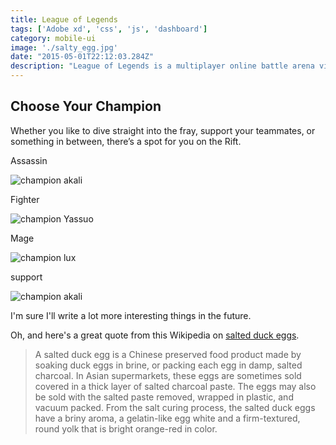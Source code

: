 ```yaml
---
title: League of Legends
tags: ['Adobe xd', 'css', 'js', 'dashboard']
category: mobile-ui
image: './salty_egg.jpg'
date: "2015-05-01T22:12:03.284Z"
description: "League of Legends is a multiplayer online battle arena video game developed and published by Riot Games for Microsoft Windows and macOS. Inspired by Defense of the Ancients, the game follows a freemium model. The game was released on October 27, 2009."
---
```



Choose Your Champion
--------------------------
Whether you like to dive straight into the fray, support your teammates, or something in between, there’s a spot for you on the Rift.

Assassin

![champion akali](https://lolstatic-a.akamaihd.net/frontpage/apps/prod/harbinger-l10-website/en-gb/production/en-gb/static/assassin-d64d3ffdda15e1eed637aefe6a2c7fee.png#imgresponsive)

Fighter

![champion Yassuo](https://lolstatic-a.akamaihd.net/frontpage/apps/prod/harbinger-l10-website/en-gb/production/en-gb/static/fighter-7a08920b696ecdb673edeeae1d3c616e.png#imgresponsive)

Mage

![champion lux](https://lolstatic-a.akamaihd.net/frontpage/apps/prod/harbinger-l10-website/en-gb/production/en-gb/static/mage-3bfa6dfe620adafe5e539c2e470f4acc.png#imgresponsive)

support

![champion akali](https://lolstatic-a.akamaihd.net/frontpage/apps/prod/harbinger-l10-website/en-gb/production/en-gb/static/support-d63ae08baf517425864ddc020a5871d5.png#imgresponsive)

I'm sure I'll write a lot more interesting things in the future.

Oh, and here's a great quote from this Wikipedia on
[salted duck eggs](https://en.wikipedia.org/wiki/Salted_duck_egg).

> A salted duck egg is a Chinese preserved food product made by soaking duck
> eggs in brine, or packing each egg in damp, salted charcoal. In Asian
> supermarkets, these eggs are sometimes sold covered in a thick layer of salted
> charcoal paste. The eggs may also be sold with the salted paste removed,
> wrapped in plastic, and vacuum packed. From the salt curing process, the
> salted duck eggs have a briny aroma, a gelatin-like egg white and a
> firm-textured, round yolk that is bright orange-red in color.

